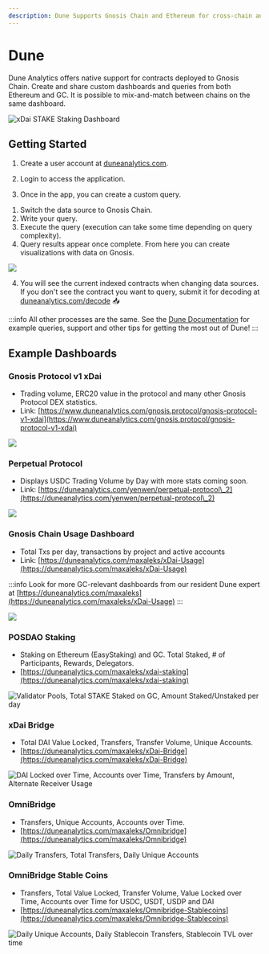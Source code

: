 ```yaml
---
description: Dune Supports Gnosis Chain and Ethereum for cross-chain and custom dashboards
---
```


# Dune

Dune Analytics offers native support for contracts deployed to Gnosis Chain. Create and share custom dashboards and queries from both Ethereum and GC. It is possible to mix-and-match between chains on the same dashboard.

![xDai STAKE Staking Dashboard](/img/tools/dune1.png)

## Getting Started

1) Create a user account at [duneanalytics.com](https://www.duneanalytics.com/).

2) Login to access the application.

3) Once in the app, you can create a custom query.

1. Switch the data source to Gnosis Chain.
2. Write your query.
3. Execute the query (execution can take some time depending on query complexity).
4. Query results appear once complete. From here you can create visualizations with data on Gnosis.

![](/img/tools/dune4.png)

4) You will see the current indexed contracts when changing data sources. If you don't see the contract you want to query, submit it for decoding at [duneanalytics.com/decode](https://www.duneanalytics.com/decode) 📥

:::info
All other processes are the same. See the [Dune Documentation](https://hackmd.io/k71ZUSTxQVKGqOcvR6OXnw) for example queries, support and other tips for getting the most out of Dune!
:::

## Example Dashboards

### Gnosis Protocol v1 xDai

* Trading volume, ERC20 value in the protocol and many other Gnosis Protocol DEX statistics.
* Link: [https://www.duneanalytics.com/gnosis.protocol/gnosis-protocol-v1-xdai](https://www.duneanalytics.com/gnosis.protocol/gnosis-protocol-v1-xdai)

![](/img/tools/gnosis-protocol.png)

### Perpetual Protocol

* Displays USDC Trading Volume by Day with more stats coming soon.
* Link: [https://duneanalytics.com/yenwen/perpetual-protocol\_2](https://duneanalytics.com/yenwen/perpetual-protocol\_2)

![](</img/tools/perpetual-on-dune.png>)

### Gnosis Chain Usage Dashboard

* Total Txs per day, transactions by project and active accounts
* Link: [https://duneanalytics.com/maxaleks/xDai-Usage](https://duneanalytics.com/maxaleks/xDai-Usage)

:::info
Look for more GC-relevant dashboards from our resident Dune expert at [https://duneanalytics.com/maxaleks](https://duneanalytics.com/maxaleks/xDai-Usage)
:::

![](</img/tools/tx-day-2.png>)

### POSDAO Staking

* Staking on Ethereum (EasyStaking) and GC. Total Staked, # of Participants, Rewards, Delegators.
* [https://duneanalytics.com/maxaleks/xdai-staking](https://duneanalytics.com/maxaleks/xdai-staking)

![Validator Pools, Total STAKE Staked on GC, Amount Staked/Unstaked per day](/img/tools/xdai-staking.png)

### xDai Bridge

* Total DAI Value Locked, Transfers, Transfer Volume, Unique Accounts.
* [https://duneanalytics.com/maxaleks/xDai-Bridge](https://duneanalytics.com/maxaleks/xDai-Bridge)

![DAI Locked over Time, Accounts over Time, Transfers by Amount, Alternate Receiver Usage](/img/tools/xdai-bridge.png)

### OmniBridge

* Transfers, Unique Accounts, Accounts over Time.
* [https://duneanalytics.com/maxaleks/Omnibridge](https://duneanalytics.com/maxaleks/Omnibridge)

![Daily Transfers, Total Transfers, Daily Unique Accounts](/img/tools/omnibridge.png)

### OmniBridge Stable Coins

* Transfers, Total Value Locked, Transfer Volume, Value Locked over Time, Accounts over Time for USDC, USDT, USDP and DAI
* [https://duneanalytics.com/maxaleks/Omnibridge-Stablecoins](https://duneanalytics.com/maxaleks/Omnibridge-Stablecoins)

![Daily Unique Accounts, Daily Stablecoin Transfers, Stablecoin TVL over time](/img/tools/stablecoins.png)